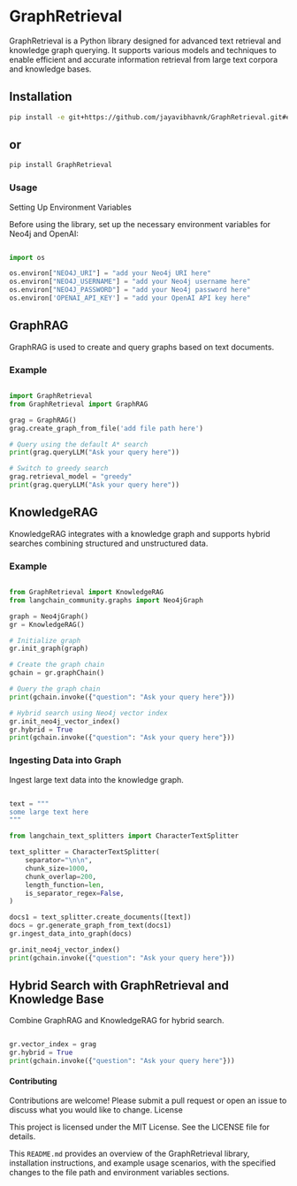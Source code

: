 # GraphRetrieval

GraphRetrieval is a Python library designed for advanced text retrieval and knowledge graph querying. It supports various models and techniques to enable efficient and accurate information retrieval from large text corpora and knowledge bases.

## Installation

```bash
pip install -e git+https://github.com/jayavibhavnk/GraphRetrieval.git#egg=GraphRetrieval
```
## or 

```bash
pip install GraphRetrieval
```

### Usage
Setting Up Environment Variables

Before using the library, set up the necessary environment variables for Neo4j and OpenAI:

```python

import os

os.environ["NEO4J_URI"] = "add your Neo4j URI here"
os.environ["NEO4J_USERNAME"] = "add your Neo4j username here"
os.environ["NEO4J_PASSWORD"] = "add your Neo4j password here"
os.environ['OPENAI_API_KEY'] = "add your OpenAI API key here"
```

## GraphRAG

GraphRAG is used to create and query graphs based on text documents.

### Example

```python

import GraphRetrieval
from GraphRetrieval import GraphRAG

grag = GraphRAG()
grag.create_graph_from_file('add file path here')

# Query using the default A* search
print(grag.queryLLM("Ask your query here")) 

# Switch to greedy search
grag.retrieval_model = "greedy"
print(grag.queryLLM("Ask your query here"))
```

## KnowledgeRAG

KnowledgeRAG integrates with a knowledge graph and supports hybrid searches combining structured and unstructured data.

### Example

```python

from GraphRetrieval import KnowledgeRAG
from langchain_community.graphs import Neo4jGraph

graph = Neo4jGraph()
gr = KnowledgeRAG()

# Initialize graph
gr.init_graph(graph)

# Create the graph chain
gchain = gr.graphChain()

# Query the graph chain
print(gchain.invoke({"question": "Ask your query here"}))

# Hybrid search using Neo4j vector index
gr.init_neo4j_vector_index()
gr.hybrid = True
print(gchain.invoke({"question": "Ask your query here"}))
```

### Ingesting Data into Graph

Ingest large text data into the knowledge graph.

```python

text = """
some large text here
"""

from langchain_text_splitters import CharacterTextSplitter

text_splitter = CharacterTextSplitter(
    separator="\n\n",
    chunk_size=1000,
    chunk_overlap=200,
    length_function=len,
    is_separator_regex=False,
)

docs1 = text_splitter.create_documents([text])
docs = gr.generate_graph_from_text(docs1)
gr.ingest_data_into_graph(docs)

gr.init_neo4j_vector_index()
print(gchain.invoke({"question": "Ask your query here"}))
```

## Hybrid Search with GraphRetrieval and Knowledge Base

Combine GraphRAG and KnowledgeRAG for hybrid search.

```python

gr.vector_index = grag
gr.hybrid = True
print(gchain.invoke({"question": "Ask your query here"}))
```

#### Contributing

Contributions are welcome! Please submit a pull request or open an issue to discuss what you would like to change.
License

This project is licensed under the MIT License. See the LICENSE file for details.

This `README.md` provides an overview of the GraphRetrieval library, installation instructions, and example usage scenarios, with the specified changes to the file path and environment variables sections.

